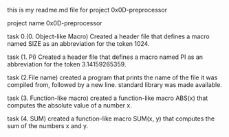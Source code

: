 this is my readme.md file for project 0x0D-preprocessor


project name 0x0D-preprocessor


task 0.(0. Object-like Macro)
Created a header file that defines a macro named SIZE as an abbreviation for the token 1024.




task (1. Pi)
Created a header file that defines a macro named PI as an abbreviation for the token 3.14159265359.


task (2.File name)
created a program that prints the name of the file it was compiled from, followed by a new line.
standard library was made available.

task (3. Function-like macro)
created a function-like macro ABS(x) that computes the absolute value of a number x.


task (4. SUM)
created a function-like macro SUM(x, y) that computes the sum of the numbers x and y.



